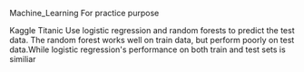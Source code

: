 Machine_Learning
  For practice purpose

Kaggle Titanic
  Use logistic regression and random forests to predict the test data. The random forest works well on train data, but perform poorly on test data.While logistic regression's performance on both train and test sets is similiar
